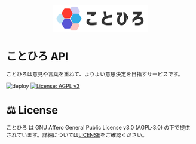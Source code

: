 <p align="center">
    <img src="docs/public/assets/icon.png" width="50%" center />
</p>

# ことひろ API

ことひろは意見や言葉を重ねて、よりよい意思決定を目指すサービスです。

![deploy](https://github.com/neko-dream/api/actions/workflows/deploy.yml/badge.svg)
[![License: AGPL v3](https://img.shields.io/badge/License-AGPL_v3-blue.svg)](https://www.gnu.org/licenses/agpl-3.0)

# ⚖️ License
ことひろ は GNU Affero General Public License v3.0 (AGPL-3.0) の下で提供されています。詳細については[LICENSE](LICENSE)をご確認ください。

